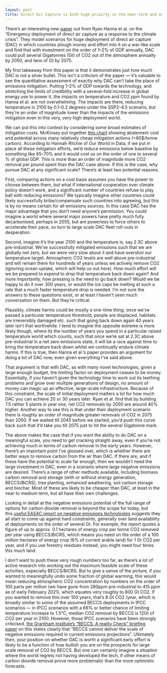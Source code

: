 ```yaml
---
layout: post
title: Direct Air Capture is both high prioirty in the near-term and only a small part of the solution
---
```



There’s an interesting new [paper](https://www.nature.com/articles/s41467-020-20437-0) out from Ryan Hanna et al. on the “Emergency deployment of direct air capture as a response to the climate crisis”. They model scenarios for huge deployment of direct air capture (DAC) in which countries plough money and effort into it on a war-like scale and find that with investment on the order of 1–2% of GDP annually, DAC could pull several Gigatonnes (Gt) of CO2 out of the atmosphere annually by 2050, and tens of Gt by 2075.

My first takeaway from this paper is that it demonstrates just how much DAC is not a silver bullet. This isn’t a criticism of the paper — it’s valuable to see the quantitative assessment of exactly why DAC can’t take the place of emissions mitigation. Putting 1–2% of GDP towards the technology, and stretching the limits of credibility with a several-fold increase in global energy use to power it, the impacts on temperature and CO2 ppm found by Hanna et al. are not overwhelming. The impacts are there, reducing temperature in 2100 by 0.1–0.2 degrees under the SSP2–4.5 scenario, but they’re an order of magnitude lower than the impacts of the emissions mitigation even in this very, very high deployment world.

We can put this into context by considering some broad estimates of mitigation costs. McKinsey put together [this chart](https://ourworldindata.org/how-much-will-it-cost-to-mitigate-climate-change) showing abatement cost and potential across many relatively cheap mitigation actions (<60$/tonne carbon). According to Hannah Ritchie of Our World in Data, if we put in place all these mitigation efforts, we’d reduce emissions below baseline by something like 65–70% and it would cost us on the order of one to several % of global GDP. This is more than an order of magnitude more CO2 removal per pound spent than the DAC case above. If this is the case, why pursue DAC at any significant scale? There’s at least two potential reasons.

First, comparing actions on a cost basis assumes you have the power to choose between them, but what if international cooperation over climate policy doesn’t work, and a significant number of countries refuse to play ball with reducing emissions? We typically imagine other countries could likely successfully bribe/compensate such countries into agreeing, but this is by no means certain for all emissions sources. In this case DAC has the major advantage that you don’t need anyone’s permission. You could imagine a world where several major powers have pretty much fully decarbonised, perhaps in 2055, but are powerless to force others to accelerate their pace, so turn to large scale DAC fleet roll-outs in desperation.

Second, imagine it’s the year 2100 and the temperature is, say 2.3C above pre-industrial. We’ve successfully mitigated emissions such that we are globally net zero, but we were very slow about it and have overshot our temperature target. Atmospheric CO2 levels are well above pre-industrial and will remain there for hundreds of years unless we actively remove CO2 (ignoring ocean uptake, which will help us out here). How much effort will we be prepared to expend to drop that temperature back down again? And more importantly, how pressing is the need to go back down? Would we be happy to do it over 300 years, or would the ice caps be melting at such a rate that a much faster temperature drop is needed. I’m not sure the answers to these questions exist, or at least I haven’t seen much conversation on them. But they’re critical.

Plausibly, climate harms could be mostly a one-time thing; once we’ve passed a particular temperature threshold, people are displaced, habitats are irreversibly damaged etc. such that going back down again 40 years later isn’t that worthwhile. I tend to imagine the opposite extreme is more likely though, where its the number of years you spend in a particular raised temperature world which counts, such that once we’re sat at 2.3C above pre-industrial in a net zero emissions state, it will be a race against time to bring the temperature back down whilst we continually endure climate harms. If this is true, then Hanna et al.’s paper provides an argument for doing a lot of DAC now, even given everything I’ve said above.

That argument is that with DAC, as with many novel technologies, given a large enough budget, the limiting factor on deployment ceases to be money. Essentially, if you haven’t given the technology time to work out its teething problems and grow over multiple generations of design, no amount of money can magic up an effective, large-scale infrastructure. Because of this constraint, the scale of initial deployment matters a lot for how much DAC you can achieve 20 or 30 years later. Ryan et al. find that by building 7.5 rather 5 plants in year one, net CO2 removals by 2050 are around 40% higher. Another way to see this is that under their deployment scenario there is roughly an order of magnitude greater removals of CO2 in 2075 than 2050. If we waited till 2045 before we started, you’d push this curve back such that it’d take you till 2075 just to hit the several Gigatonne mark.

The above makes the case that if you want the ability to do DAC on a meaningful scale, you need to get cracking straight away, even if you’re not achieving much in terms of carbon removal in the early years. However, there’s an important point I’ve glossed over, which is whether there are better ways to remove carbon from the air than DAC. If there are, and if these have the potential to scale far enough, then we wouldn’t need the large investment in DAC, even in a scenario where large negative emissions are desired. There’s a range of other methods available, including biomass carbon removal and storage (with or without energy generation, BECCS/BiCRS), tree planting, enhanced weathering, soil carbon storage and biochar. Most of these are likely to be cheaper than DAC, at least in the near to medium term, but all have their own challenges.

Looking in detail at the negative emissions potential of the full range of options for carbon dioxide removal is beyond the scope for today, but this [useful EASAC report on negative emissions technologies](https://unfccc.int/sites/default/files/resource/28_EASAC%20Report%20on%20Negative%20Emission%20Technologies.pdf) suggests they all start to come up against hard constraints, generally over land availability at deployments on the order of several Gt. For example, the report quotes a figure of up to approx. 0.1 hectares of energy crop per tonne CO2 removed per year using BECCS/BiCRS, which means you need on the order of a 100 million hectares of energy crop (6% of current arable land) for 1 Gt CO2 per year, and if you use forestry residues instead, you might need four times this much land.

I don’t want to push these very rough numbers too far, as there’s a lot of active research into working out the maximum feasible scale of these activities, especially BECCS/BiCRS. But to give a sense of the picture, if you wanted to meaningfully undo some fraction of global warming, this would mean reducing atmospheric CO2 concentration by numbers on the order of 100 parts per million (we have gone from 280ppm pre-industrial to 415 ppm as of early February 2021), which equates very roughly to 800 Gt CO2. If you wanted to remove this over 100 years, that’s 8 Gt CO2 /year, which is broadly similar to some of the assumed BECCS deployments in IPCC scenarios — in IPCC scenarios with a 66% or better chance of limiting temperature increase to 1.5°C, median CO2 removal by BECCS is 12Gt of CO2 per year in 2100. However, those IPCC scenarios have been strongly criticised, [the Grantham Institute’s “BECCS: A reality Check” briefing paper](https://www.imperial.ac.uk/media/imperial-college/grantham-institute/public/publications/briefing-papers/BECCS-deployment---a-reality-check.pdf) on this states clearly that “BECCS cannot deliver the scale of negative emissions required in current emissions projections”. Ultimately then, your position on whether DAC is worth a significant early effort is likely to be a function of how bullish you are on the prospects for large scale removal of CO2 by BECCS. But one can certainly imagine a situation where the world regrets not having developed the tech, if other means of carbon dioxide removal prove more problematic than the more optimistic forecasts.
